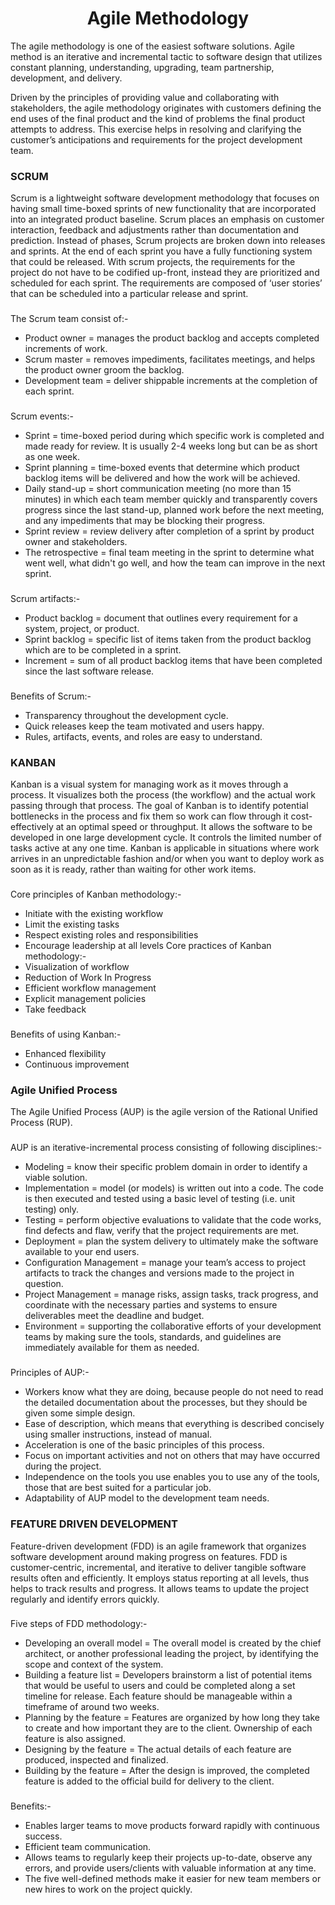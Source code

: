 <h1 align="center">Agile Methodology</h1>

The agile methodology is one of the easiest software solutions. Agile method is an iterative and incremental tactic to software design that utilizes constant planning, understanding, upgrading, team partnership, development, and delivery.

Driven by the principles of providing value and collaborating with stakeholders, the agile methodology originates with customers defining the end uses of the final product and the kind of problems the final product attempts to address. This exercise helps in resolving and clarifying the customer’s anticipations and requirements for the project development team.
###
### SCRUM
Scrum is a lightweight software development methodology that focuses on having small time-boxed sprints of new functionality that are incorporated into an integrated product baseline. Scrum places an emphasis on customer interaction, feedback and adjustments rather than documentation and prediction. Instead of phases, Scrum projects are broken down into releases and sprints. At the end of each sprint you have a fully functioning system that could be released. With scrum projects, the requirements for the project do not have to be codified up-front, instead they are prioritized and scheduled for each sprint. The requirements are composed of ‘user stories’ that can be scheduled into a particular release and sprint.
###
The Scrum team consist of:-
- Product owner = manages the product backlog and accepts completed increments of work.
- Scrum master = removes impediments, facilitates meetings, and helps the product owner groom the backlog.
- Development team = deliver shippable increments at the completion of each sprint.
###
Scrum events:-
- Sprint = time-boxed period during which specific work is completed and made ready for review. It is usually 2-4 weeks long but can be as short as one week.
- Sprint planning = time-boxed events that determine which product backlog items will be delivered and how the work will be achieved.
- Daily stand-up = short communication meeting (no more than 15 minutes) in which each team member quickly and transparently covers progress since the last stand-up, planned work before the next meeting, and any impediments that may be blocking their progress.
- Sprint review = review delivery after completion of a sprint by product owner and stakeholders.
- The retrospective =  final team meeting in the sprint to determine what went well, what didn't go well, and how the team can improve in the next sprint.
###
Scrum artifacts:-
- Product backlog = document that outlines every requirement for a system, project, or product.
- Sprint backlog = specific list of items taken from the product backlog which are to be completed in a sprint.
- Increment = sum of all product backlog items that have been completed since the last software release.
###
Benefits of Scrum:-
- Transparency throughout the development cycle.
- Quick releases keep the team motivated and users happy.
- Rules, artifacts, events, and roles are easy to understand.
###
### KANBAN
Kanban is a visual system for managing work as it moves through a process. It visualizes both the process (the workflow) and the actual work passing through that process. The goal of Kanban is to identify potential bottlenecks in the process and fix them so work can flow through it cost-effectively at an optimal speed or throughput. It allows the software to be developed in one large development cycle. It controls the limited number of tasks active at any one time. Kanban is applicable in situations where work arrives in an unpredictable fashion and/or when you want to deploy work as soon as it is ready, rather than waiting for other work items.
###
Core principles of Kanban methodology:-
- Initiate with the existing workflow
- Limit the existing tasks
- Respect existing roles and responsibilities
- Encourage leadership at all levels
Core practices of Kanban methodology:-
- Visualization of workflow
- Reduction of Work In Progress
- Efficient workflow management
- Explicit management policies
- Take feedback
###
Benefits of using Kanban:-
- Enhanced flexibility
- Continuous improvement
###
### Agile Unified Process
The Agile Unified Process (AUP) is the agile version of the Rational Unified Process (RUP).
###
AUP is an iterative-incremental process consisting of following disciplines:-
- Modeling =  know their specific problem domain in order to identify a viable solution.
- Implementation = model (or models) is written out into a code. The code is then executed and tested using a basic level of testing (i.e. unit testing) only.
- Testing = perform objective evaluations to validate that the code works, find defects and flaw, verify that the project requirements are met.
- Deployment = plan the system delivery to ultimately make the software available to your end users.
- Configuration Management = manage your team’s access to project artifacts to track the changes and versions made to the project in question.
- Project Management = manage risks, assign tasks, track progress, and coordinate with the necessary parties and systems to ensure deliverables meet the deadline and budget.
- Environment = supporting the collaborative efforts of your development teams by making sure the tools, standards, and guidelines are immediately available for them as needed.
###
Principles of AUP:-
- Workers know what they are doing, because people do not need to read the detailed documentation about the processes, but they should be given some simple design.
- Ease of description, which means that everything is described concisely using smaller instructions, instead of manual.
- Acceleration is one of the basic principles of this process.
- Focus on important activities and not on others that may have occurred during the project.
- Independence on the tools you use enables you to use any of the tools, those that are best suited for a particular job.
- Adaptability of AUP model to the development team needs.
###
### FEATURE DRIVEN DEVELOPMENT
Feature-driven development (FDD) is an agile framework that organizes software development around making progress on features. FDD is customer-centric, incremental, and iterative to deliver tangible software results often and efficiently. It employs status reporting at all levels, thus helps to track results and progress. It allows teams to update the project regularly and identify errors quickly.
###
Five steps of FDD methodology:-
- Developing an overall model = The overall model is created by the chief architect, or another professional leading the project, by identifying the scope and context of the system.
- Building a feature list = Developers brainstorm a list of potential items that would be useful to users and could be completed along a set timeline for release. Each feature should be manageable within a timeframe of around two weeks.
- Planning by the feature = Features are organized by how long they take to create and how important they are to the client. Ownership of each feature is also assigned.
- Designing by the feature = The actual details of each feature are produced, inspected and finalized.
- Building by the feature = After the design is improved, the completed feature is added to the official build for delivery to the client.
###
Benefits:-
- Enables larger teams to move products forward rapidly with continuous success.
- Efficient team communication.
- Allows teams to regularly keep their projects up-to-date, observe any errors, and provide users/clients with valuable information at any time.
- The five well-defined methods make it easier for new team members or new hires to work on the project quickly.